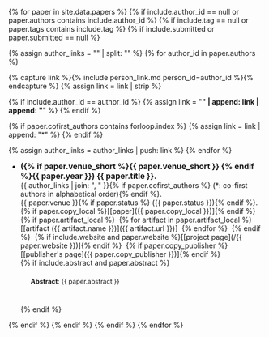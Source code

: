 {% for paper in site.data.papers %}
{% if include.author_id == null or paper.authors contains include.author_id %}
{% if include.tag == null or paper.tags contains include.tag %}
{% if include.submitted or paper.submitted == null %}

{% assign author_links = "" | split: "" %}
{% for author_id in paper.authors %}

  {% capture link %}{% include person_link.md person_id=author_id %}{% endcapture %}
  {% assign link = link | strip %}

  {% if include.author_id == author_id %}
    {% assign link = "**" | append: link | append: "**" %}
  {% endif %}

  {% if paper.cofirst_authors contains forloop.index %}
    {% assign link = link | append: "\*" %}
  {% endif %}

  {% assign author_links = author_links | push: link %}
{% endfor %}

- <span style="font-size: 110%; font-weight: bold;">({% if paper.venue_short %}{{ paper.venue_short }} {% endif %}{{ paper.year }})</span>
  <span style="font-size: 110%; font-weight: bold;">{{ paper.title }}.</span>
  <br />
  {{ author_links | join: ", " }}{% if paper.cofirst_authors %} (\*: co-first authors in alphabetical order){% endif %}.
  <br />
  {{ paper.venue }}{% if paper.status %} ({{ paper.status }}){% endif %}.
  <br />
  {% if paper.copy_local %}\[[paper]({{ paper.copy_local }})\]{% endif %} ​
  {% if paper.artifact_local %} ​
    {% for artifact in paper.artifact_local %} ​
      \[[artifact \({{ artifact.name }}\)]({{ artifact.url }})\] ​
    {% endfor %} ​
  {% endif %} ​
  {% if include.website and paper.website %}\[[project page](/{{ paper.website }})\]{% endif %} ​
  {% if paper.copy_publisher %}\[[publisher's page]({{ paper.copy_publisher }})\]{% endif %} ​
  <br />
  {% if include.abstract and paper.abstract %}
  <p style="margin: 20px; font-size: 0.9em; line-height: 1.44em;"><b>Abstract</b>: {{ paper.abstract }}</p>
  <br />
  {% endif %}
{% endif %}
{% endif %}
{% endif %}
{% endfor %}
